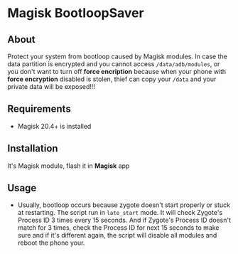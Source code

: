 # Magisk BootloopSaver

## About
Protect your system from bootloop caused by Magisk modules. In case the data partition is encrypted and you cannot access `/data/adb/modules`, or you don't want to turn off **force encription** because when your phone with **force encryption** disabled is stolen, thief can copy your `/data` and your private data will be exposed!!! 

## Requirements
- Magisk 20.4+ is installed

## Installation
It's Magisk module, flash it in **Magisk** app

## Usage

- Usually, bootloop occurs because zygote doesn't start properly or stuck at restarting. The script run in `late_start` mode. It will check Zygote's Process ID 3 times every 15 seconds.  And if Zygote's Process ID doesn't match for 3 times, check the Process ID for next 15 seconds to make sure and if it's different again, the script will disable all modules and reboot the phone  your.
